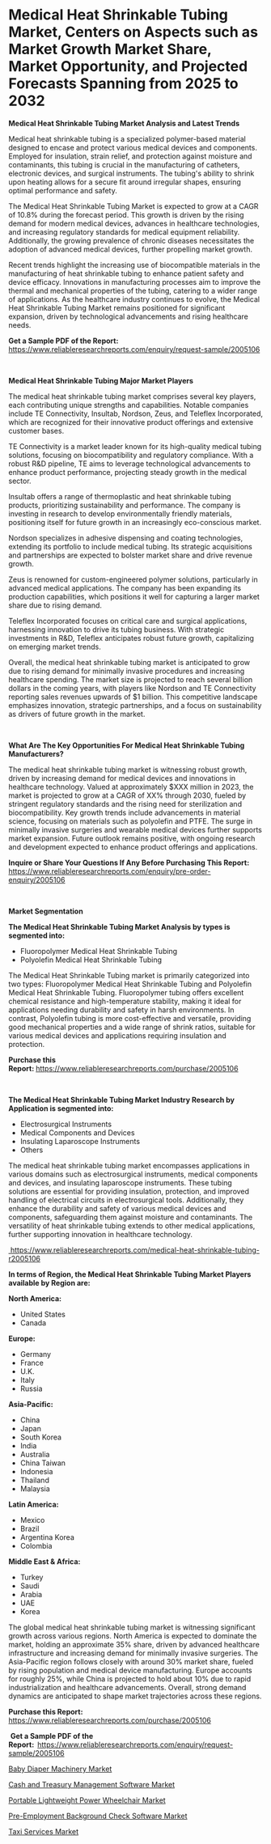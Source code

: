 <p><h1>Medical Heat Shrinkable Tubing Market, Centers on Aspects such as Market Growth Market Share, Market Opportunity, and Projected Forecasts Spanning from 2025 to 2032</h1></p><p><strong>Medical Heat Shrinkable Tubing Market Analysis and Latest Trends</strong></p>
<p><p>Medical heat shrinkable tubing is a specialized polymer-based material designed to encase and protect various medical devices and components. Employed for insulation, strain relief, and protection against moisture and contaminants, this tubing is crucial in the manufacturing of catheters, electronic devices, and surgical instruments. The tubing's ability to shrink upon heating allows for a secure fit around irregular shapes, ensuring optimal performance and safety.</p><p>The Medical Heat Shrinkable Tubing Market is expected to grow at a CAGR of 10.8% during the forecast period. This growth is driven by the rising demand for modern medical devices, advances in healthcare technologies, and increasing regulatory standards for medical equipment reliability. Additionally, the growing prevalence of chronic diseases necessitates the adoption of advanced medical devices, further propelling market growth.</p><p>Recent trends highlight the increasing use of biocompatible materials in the manufacturing of heat shrinkable tubing to enhance patient safety and device efficacy. Innovations in manufacturing processes aim to improve the thermal and mechanical properties of the tubing, catering to a wider range of applications. As the healthcare industry continues to evolve, the Medical Heat Shrinkable Tubing Market remains positioned for significant expansion, driven by technological advancements and rising healthcare needs.</p></p>
<p><strong>Get a Sample PDF of the Report:&nbsp;</strong> <a href="https://www.reliableresearchreports.com/enquiry/request-sample/2005106?utm_campaign=36&utm_medium=2&utm_source=Github&utm_content=ia&utm_term=15012025&utm_id=medical-heat-shrinkable-tubing">https://www.reliableresearchreports.com/enquiry/request-sample/2005106</a></p>
<p>&nbsp;</p>
<p><strong>Medical Heat Shrinkable Tubing Major Market Players</strong></p>
<p><p>The medical heat shrinkable tubing market comprises several key players, each contributing unique strengths and capabilities. Notable companies include TE Connectivity, Insultab, Nordson, Zeus, and Teleflex Incorporated, which are recognized for their innovative product offerings and extensive customer bases.</p><p>TE Connectivity is a market leader known for its high-quality medical tubing solutions, focusing on biocompatibility and regulatory compliance. With a robust R&D pipeline, TE aims to leverage technological advancements to enhance product performance, projecting steady growth in the medical sector.</p><p>Insultab offers a range of thermoplastic and heat shrinkable tubing products, prioritizing sustainability and performance. The company is investing in research to develop environmentally friendly materials, positioning itself for future growth in an increasingly eco-conscious market.</p><p>Nordson specializes in adhesive dispensing and coating technologies, extending its portfolio to include medical tubing. Its strategic acquisitions and partnerships are expected to bolster market share and drive revenue growth.</p><p>Zeus is renowned for custom-engineered polymer solutions, particularly in advanced medical applications. The company has been expanding its production capabilities, which positions it well for capturing a larger market share due to rising demand.</p><p>Teleflex Incorporated focuses on critical care and surgical applications, harnessing innovation to drive its tubing business. With strategic investments in R&D, Teleflex anticipates robust future growth, capitalizing on emerging market trends.</p><p>Overall, the medical heat shrinkable tubing market is anticipated to grow due to rising demand for minimally invasive procedures and increasing healthcare spending. The market size is projected to reach several billion dollars in the coming years, with players like Nordson and TE Connectivity reporting sales revenues upwards of $1 billion. This competitive landscape emphasizes innovation, strategic partnerships, and a focus on sustainability as drivers of future growth in the market.</p></p>
<p>&nbsp;</p>
<p><strong>What Are The Key Opportunities For Medical Heat Shrinkable Tubing Manufacturers?</strong></p>
<p><p>The medical heat shrinkable tubing market is witnessing robust growth, driven by increasing demand for medical devices and innovations in healthcare technology. Valued at approximately $XXX million in 2023, the market is projected to grow at a CAGR of XX% through 2030, fueled by stringent regulatory standards and the rising need for sterilization and biocompatibility. Key growth trends include advancements in material science, focusing on materials such as polyolefin and PTFE. The surge in minimally invasive surgeries and wearable medical devices further supports market expansion. Future outlook remains positive, with ongoing research and development expected to enhance product offerings and applications.</p></p>
<p><strong>Inquire or Share Your Questions If Any Before Purchasing This Report:</strong> <a href="https://www.reliableresearchreports.com/enquiry/pre-order-enquiry/2005106?utm_campaign=36&utm_medium=2&utm_source=Github&utm_content=ia&utm_term=15012025&utm_id=medical-heat-shrinkable-tubing">https://www.reliableresearchreports.com/enquiry/pre-order-enquiry/2005106</a></p>
<p>&nbsp;</p>
<p><strong>Market Segmentation</strong></p>
<p><strong>The Medical Heat Shrinkable Tubing Market Analysis by types is segmented into:</strong></p>
<p><ul><li>Fluoropolymer Medical Heat Shrinkable Tubing</li><li>Polyolefin Medical Heat Shrinkable Tubing</li></ul></p>
<p><p>The Medical Heat Shrinkable Tubing market is primarily categorized into two types: Fluoropolymer Medical Heat Shrinkable Tubing and Polyolefin Medical Heat Shrinkable Tubing. Fluoropolymer tubing offers excellent chemical resistance and high-temperature stability, making it ideal for applications needing durability and safety in harsh environments. In contrast, Polyolefin tubing is more cost-effective and versatile, providing good mechanical properties and a wide range of shrink ratios, suitable for various medical devices and applications requiring insulation and protection.</p></p>
<p><strong>Purchase this Report:&nbsp;</strong><a href="https://www.reliableresearchreports.com/purchase/2005106?utm_campaign=36&utm_medium=2&utm_source=Github&utm_content=ia&utm_term=15012025&utm_id=medical-heat-shrinkable-tubing">https://www.reliableresearchreports.com/purchase/2005106</a></p>
<p>&nbsp;</p>
<p><strong>The Medical Heat Shrinkable Tubing Market Industry Research by Application is segmented into:</strong></p>
<p><ul><li>Electrosurgical Instruments</li><li>Medical Components and Devices</li><li>Insulating Laparoscope Instruments</li><li>Others</li></ul></p>
<p><p>The medical heat shrinkable tubing market encompasses applications in various domains such as electrosurgical instruments, medical components and devices, and insulating laparoscope instruments. These tubing solutions are essential for providing insulation, protection, and improved handling of electrical circuits in electrosurgical tools. Additionally, they enhance the durability and safety of various medical devices and components, safeguarding them against moisture and contaminants. The versatility of heat shrinkable tubing extends to other medical applications, further supporting innovation in healthcare technology.</p></p>
<p><a href="https://www.reliableresearchreports.com/medical-heat-shrinkable-tubing-r2005106?utm_campaign=36&utm_medium=2&utm_source=Github&utm_content=ia&utm_term=15012025&utm_id=medical-heat-shrinkable-tubing">&nbsp;https://www.reliableresearchreports.com/medical-heat-shrinkable-tubing-r2005106</a></p>
<p><strong>In terms of Region, the Medical Heat Shrinkable Tubing Market Players available by Region are:</strong></p>
<p>
    <p> <strong> North America: </strong>
        <ul>
            <li>United States</li>
            <li>Canada</li>
        </ul>
        </p> 
    <p> <strong> Europe: </strong>
        <ul>
            <li>Germany</li>
            <li>France</li>
            <li>U.K.</li>
            <li>Italy</li>
            <li>Russia</li>
        </ul>
        </p> 
    <p> <strong> Asia-Pacific: </strong>
        <ul>
            <li>China</li>
            <li>Japan</li>
            <li>South Korea</li>
            <li>India</li>
            <li>Australia</li>
            <li>China Taiwan</li>
            <li>Indonesia</li>
            <li>Thailand</li>
            <li>Malaysia</li>
        </ul>
        </p> 
    <p> <strong> Latin America: </strong>
        <ul>
            <li>Mexico</li>
            <li>Brazil</li>
            <li>Argentina Korea</li>
            <li>Colombia</li>
        </ul>
        </p> 
    <p> <strong> Middle East & Africa: </strong>
        <ul>
            <li>Turkey</li>
            <li>Saudi</li>
            <li>Arabia</li>
            <li>UAE</li>
            <li>Korea</li>
        </ul>
    </p>
    </p>
<p><p>The global medical heat shrinkable tubing market is witnessing significant growth across various regions. North America is expected to dominate the market, holding an approximate 35% share, driven by advanced healthcare infrastructure and increasing demand for minimally invasive surgeries. The Asia-Pacific region follows closely with around 30% market share, fueled by rising population and medical device manufacturing. Europe accounts for roughly 25%, while China is projected to hold about 10% due to rapid industrialization and healthcare advancements. Overall, strong demand dynamics are anticipated to shape market trajectories across these regions.</p></p>
<p><strong>Purchase this Report: </strong><a href="https://www.reliableresearchreports.com/purchase/2005106?utm_campaign=36&utm_medium=2&utm_source=Github&utm_content=ia&utm_term=15012025&utm_id=medical-heat-shrinkable-tubing">https://www.reliableresearchreports.com/purchase/2005106</a></p>
<p>&nbsp;<strong>Get a Sample PDF of the Report:&nbsp;&nbsp;</strong><a href="https://www.reliableresearchreports.com/enquiry/request-sample/2005106?utm_campaign=36&utm_medium=2&utm_source=Github&utm_content=ia&utm_term=15012025&utm_id=medical-heat-shrinkable-tubing">https://www.reliableresearchreports.com/enquiry/request-sample/2005106</a></p>
<p><strong></strong></p>
<p><p><a href="https://github.com/tamvrosiya/Market-Research-Report-List-6/blob/main/baby-diaper-machinery-market.md?utm_campaign=36&utm_medium=2&utm_source=Github&utm_content=ia&utm_term=15012025&utm_id=medical-heat-shrinkable-tubing">Baby Diaper Machinery Market</a></p><p><a href="https://github.com/cheryjhonson/Market-Research-Report-List-1/blob/main/cash-and-treasury-management-software-market.md?utm_campaign=36&utm_medium=2&utm_source=Github&utm_content=ia&utm_term=15012025&utm_id=medical-heat-shrinkable-tubing">Cash and Treasury Management Software Market</a></p><p><a href="https://github.com/AngelaWalsh696/Market-Research-Report-List-1/blob/main/portable-lightweight-power-wheelchair-market.md?utm_campaign=36&utm_medium=2&utm_source=Github&utm_content=ia&utm_term=15012025&utm_id=medical-heat-shrinkable-tubing">Portable Lightweight Power Wheelchair Market</a></p><p><a href="https://github.com/SanjidaKhan901/Market-Research-Report-List-1/blob/main/pre-employment-background-check-software-market.md?utm_campaign=36&utm_medium=2&utm_source=Github&utm_content=ia&utm_term=15012025&utm_id=medical-heat-shrinkable-tubing">Pre-Employment Background Check Software Market</a></p><p><a href="https://github.com/dierdrecrichton210/Market-Research-Report-List-1/blob/main/taxi-services-market.md?utm_campaign=36&utm_medium=2&utm_source=Github&utm_content=ia&utm_term=15012025&utm_id=medical-heat-shrinkable-tubing">Taxi Services Market</a></p></p>